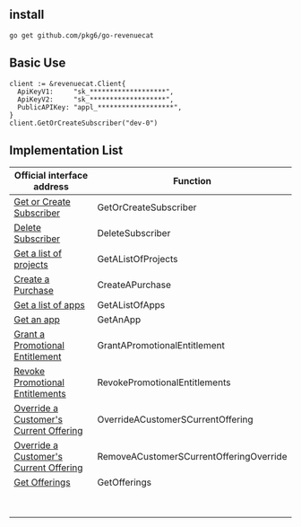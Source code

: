 
## install

```
go get github.com/pkg6/go-revenuecat
```

## Basic Use

```
client := &revenuecat.Client{
  ApiKeyV1:     "sk_*******************",
  ApiKeyV2:     "sk_*******************",
  PublicAPIKey: "appl_*******************",
}
client.GetOrCreateSubscriber("dev-0")
```

## Implementation List

| Official interface address                                   | Function                                |
| ------------------------------------------------------------ | --------------------------------------- |
| [Get or Create Subscriber](https://www.revenuecat.com/reference/subscribers) | GetOrCreateSubscriber                   |
| [Delete Subscriber](https://www.revenuecat.com/reference/delete-subscriber) | DeleteSubscriber                        |
| [Get a list of projects](https://www.revenuecat.com/reference/list-projects) | GetAListOfProjects                      |
| [Create a Purchase](https://www.revenuecat.com/reference/receipts) | CreateAPurchase                         |
| [Get a list of apps](https://www.revenuecat.com/reference/list-apps) | GetAListOfApps                          |
| [Get an app](https://www.revenuecat.com/reference/get-app)   | GetAnApp                                |
| [Grant a Promotional Entitlement](https://www.revenuecat.com/reference/grant-a-promotional-entitlement) | GrantAPromotionalEntitlement            |
| [Revoke Promotional Entitlements](https://www.revenuecat.com/reference/revoke-promotional-entitlements) | RevokePromotionalEntitlements           |
| [Override a Customer's Current Offering](https://www.revenuecat.com/reference/override-offering) | OverrideACustomerSCurrentOffering       |
| [Override a Customer's Current Offering](https://www.revenuecat.com/reference/delete-offering-override) | RemoveACustomerSCurrentOfferingOverride |
| [Get Offerings](https://www.revenuecat.com/reference/get-offerings) | GetOfferings                            |
|                                                              |                                         |
|                                                              |                                         |
|                                                              |                                         |
|                                                              |                                         |
|                                                              |                                         |
|                                                              |                                         |
|                                                              |                                         |
|                                                              |                                         |

